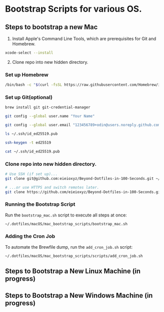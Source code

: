 # Bootstrap Scripts for various OS.

## Steps to bootstrap a new Mac

1. Install Apple's Command Line Tools, which are prerequisites for Git and Homebrew.

```sh
xcode-select --install
```

2. Clone repo into new hidden directory.

### Set up Homebrew

```sh
/bin/bash -c "$(curl -fsSL https://raw.githubusercontent.com/Homebrew/install/HEAD/install.sh)"
```

### Set up Git(optional)

```sh
brew install git git-credential-manager
```

```sh
git config --global user.name "Your Name"
```

```sh
git config --global user.email "123456789+odin@users.noreply.github.com" # Remember to use your own private GitHub email here.
```

```sh
ls ~/.ssh/id_ed25519.pub
```

```sh
ssh-keygen -t ed25519
```

```sh
cat ~/.ssh/id_ed25519.pub
```

### Clone repo into new hidden directory.

```sh
# Use SSH (if set up)...
git clone git@github.com:eieioxyz/Beyond-Dotfiles-in-100-Seconds.git ~/.dotfiles

# ...or use HTTPS and switch remotes later.
git clone https://github.com/eieioxyz/Beyond-Dotfiles-in-100-Seconds.git ~/.dotfiles
```

### Running the Bootstrap Script

Run the `bootstrap_mac.sh` script to execute all steps at once:

```sh
~/.dotfiles/macOS/mac_bootstrap_scripts/bootstrap_mac.sh
```

### Adding the Cron Job

To automate the Brewfile dump, run the `add_cron_job.sh` script:

```sh
~/.dotfiles/macOS/mac_bootstrap_scripts/scripts/add_cron_job.sh
```

## Steps to Bootstrap a New Linux Machine (in progress)

## Steps to Bootstrap a New Windows Machine (in progress)
